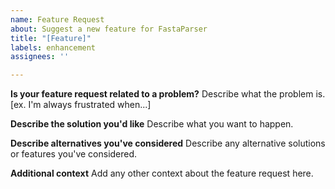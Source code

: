 ```yaml
---
name: Feature Request
about: Suggest a new feature for FastaParser
title: "[Feature]"
labels: enhancement
assignees: ''

---
```


**Is your feature request related to a problem?**
Describe what the problem is. [ex. I'm always frustrated when...]

**Describe the solution you'd like**
Describe what you want to happen.

**Describe alternatives you've considered**
Describe any alternative solutions or features you've considered.

**Additional context**
Add any other context about the feature request here.
